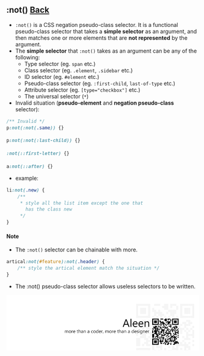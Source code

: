 ## :not() [**Back**](./../pseudoClass.md)

- `:not()` is a CSS negation pseudo-class selector. It is a functional pseudo-class selector that takes a **simple selector** as an argument, and then matches one or more elements that are **not represented** by the argument.
- The **simple selector** that `:not()` takes as an argument can be any of the following:
    - Type selector (eg. `span` etc.)
    - Class selector (eg. `.element`, `.sidebar` etc.)
    - ID selector (eg. `#element` etc.)
    - Pseudo-class selector (eg. `:first-child`, `last-of-type` etc.)
    - Attribute selector (eg. `[type="checkbox"]` etc.)
    - The universal selector (`*`)
- Invalid situation (**pseudo-element** and **negation pseudo-class** selector):

```css
/** Invalid */
p:not(:not(.same)) {}

p:not(:not(:last-child)) {}

:not(::first-letter) {}

a:not(::after) {}
```

- example:

```css
li:not(.new) {
    /** 
     * style all the list item except the one that 
       has the class new
     */
}
```

#### Note

- The `:not()` selector can be chainable with more.

```css
artical:not(#feature):not(.header) {
    /** style the artical element match the situation */
}
```

- The :not() pseudo-class selector allows useless selectors to be written. 

<a href="http://aleen42.github.io/" target="_blank" ><img src="./../../../pic/tail.gif"></a>